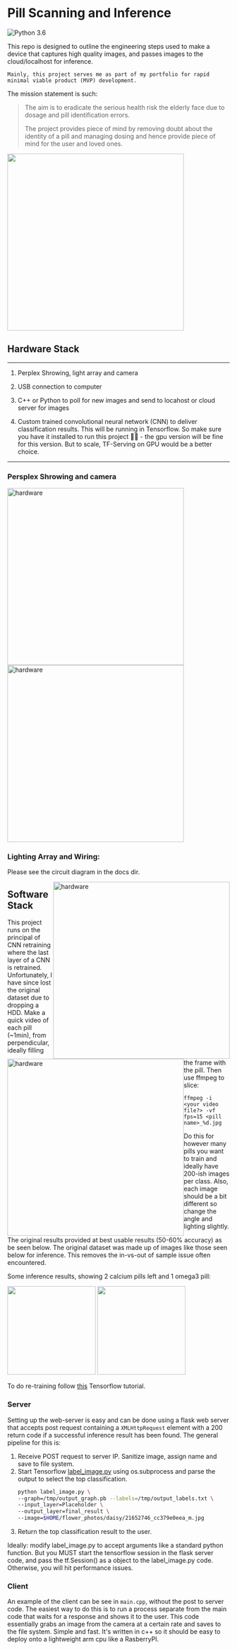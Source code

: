 # Pill Scanning and Inference
![Python 3.6](https://img.shields.io/badge/python-3.6-green.svg)

This repo is designed to outline the engineering steps used to make a device that captures high quality images, and passes images to the cloud/localhost for inference. 

```Mainly, this project serves me as part of my portfolio for rapid minimal viable product (MVP) development.```

The mission statement is such:

>The aim is to eradicate the serious health
risk the elderly face due to dosage and pill
identification errors.
>
>The project provides piece of mind by
removing doubt about the identity of a pill
and managing dosing and hence provide
piece of mind for the user and loved ones.

<p float="middle">
<img  src="https://raw.githubusercontent.com/francotheengineer/pill_inference/master/Docs/shroud_sideview.jpg" width="400" > 
</p>


## Hardware Stack
---

1. Perplex Shrowing, light array and camera

2. USB connection to computer

3. C++ or Python to poll for new images and send to locahost or cloud server for images

4. Custom trained convolutional neural network (CNN) to deliver classification results. This will be running in Tensorflow. So make sure you have it installed to run this project 👀🤓 - the gpu version will be fine for this version. But to scale, TF-Serving on GPU would be a better choice.

---

### Persplex Shrowing and camera
<p float="middle">
 <img src="https://raw.githubusercontent.com/francotheengineer/pill_inference/master/Docs/shroud_sideview_2.jpg" width="400"  title="hardware"> 
<img src="https://raw.githubusercontent.com/francotheengineer/pill_inference/master/Docs/camera.jpg" width="400"  title="hardware"> 
</p>

### Lighting Array and Wiring:

Please see the circuit diagram in the docs dir.
<p float="middle">
<img style="float: right" src="https://raw.githubusercontent.com/francotheengineer/pill_inference/master/Docs/light_wiring.jpg" width="400"  title="hardware"> 
<img style="float: left" src="https://raw.githubusercontent.com/francotheengineer/pill_inference/master/Docs/light_array.jpg" width="400"  title="hardware"> 
</p>

## Software Stack

This project runs on the principal of CNN retraining where the last layer of a CNN is retrained. Unfortunately, I have since lost the original dataset due to dropping a HDD.
Make a quick video of each pill (~1min), from perpendicular, ideally filling the frame with the pill. Then use ffmpeg to slice:

```ffmpeg -i <your video file?> -vf fps=15 <pill name>_%d.jpg```
 
Do this for however many pills you want to train and ideally have 200-ish images per class. Also, each image should be a bit different so change the angle and lighting slightly.

The original results provided at best usable results (50-60% accuracy) as be seen below. The original dataset was made up of images like those seen below for inference. This removes the in-vs-out of sample issue often encountered.  

Some inference results, showing 2 calcium pills left and 1 omega3 pill: 
<p float="middle">
<img  src="https://raw.githubusercontent.com/francotheengineer/pill_inference/master/Docs/calcium_result.jpg" width="200" > 
<img src="https://raw.githubusercontent.com/francotheengineer/pill_inference/master/Docs/omega3_result.JPG" width="200"  > 
</p>


To do re-training follow <a href="https://www.tensorflow.org/hub/tutorials/image_retraining">this</a> Tensorflow tutorial.

### Server
Setting up the web-server is easy and can be done using a flask web server that accepts post request containing a  ```XMLHttpRequest``` element with a 200 return code if a successful inference result has been found.
The general pipeline for this is:

1. Receive POST request to server IP. Sanitize image, assign name and save to file system.
2. Start Tensorflow <a href="https://github.com/tensorflow/tensorflow/raw/master/tensorflow/examples/label_image/label_image.py">label_image.py</a> using os.subprocess and parse the output to select the top classification.
    ```bash
    python label_image.py \
    --graph=/tmp/output_graph.pb --labels=/tmp/output_labels.txt \
    --input_layer=Placeholder \
    --output_layer=final_result \
    --image=$HOME/flower_photos/daisy/21652746_cc379e0eea_m.jpg
    ```
3. Return the top classification result to the user.

Ideally: modify label_image.py to accept arguments like a standard python function. But you MUST start the tensorflow session in the flask server code, and pass the tf.Session() as a object to the label_image.py code. Otherwise, you will hit performance issues. 

### Client

An example of the client can be see in ```main.cpp```, without the post to server code. The easiest way to do this is to run a process separate from the main code that waits for a response and shows it to the user. This code essentially grabs an image from the camera at a certain rate and saves to the file system. Simple and fast. 
It's written in c++ so it should be easy to deploy onto a lightweight arm cpu like a RasberryPI.  



